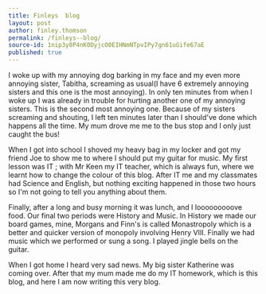 ```yaml
---
title: Finleys  blog
layout: post
author: finley.thomson
permalink: /finleys--blog/
source-id: 1nip3y0P4nK0DyjcO0EIHNmNTpvIPy7gn61uGife67aE
published: true
---
```

I woke up with my annoying dog barking in my face and my even more annoying sister, Tabitha, screaming as usual(I have 6 extremely annoying sisters and this one is the most annoying). In only ten minutes from when I woke up I was already in trouble for hurting another one of my annoying sisters. This is the second most annoying one. Because of my sisters screaming and shouting, I left ten minutes later than I should've done which happens all the time. My mum drove me me to the bus stop and I only just caught the bus! 

When I got into school I shoved my heavy bag in my locker and got my friend Joe to show me to where I should put my guitar for music. My first lesson was IT ; with Mr Keen my IT teacher, which is always fun, where we learnt how to change the colour of this blog. After IT me and my classmates had Science and English, but nothing exciting happened in those two hours so I'm not going to tell you anything about them.

Finally, after a long and busy morning it was lunch, and I looooooooove food. Our final two periods were History and Music. In History we made our board games, mine, Morgans and Finn's is called Monastropoly which is a better and quicker version of monopoly involving Henry VIII. Finally we had music which we performed or sung a song. I played jingle bells on the guitar.

When I got home I heard very sad news. My big sister Katherine was coming over. After that my mum made me do my IT homework, which is this blog, and here I am now writing this very blog.


